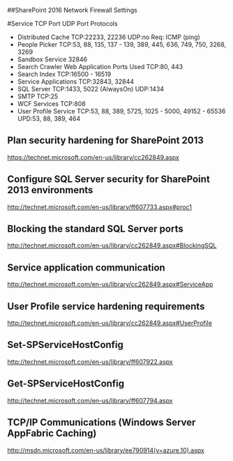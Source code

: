  
##SharePoint 2016 Network Firewall Settings
 
#Service  TCP Port  UDP Port  Protocols 
* Distributed Cache  TCP:22233, 22236  UDP:no  Req: ICMP (ping) 
* People Picker  TCP:53, 88, 135, 137 - 139, 389, 445, 636, 749, 750, 3268, 3269
* Sandbox Service 32846 
* Search Crawler  Web Application Ports Used TCP:80, 443 
* Search Index  TCP:16500 - 16519
* Service Applications  TCP:32843, 32844
* SQL Server  TCP:1433, 5022 (AlwaysOn)  UDP:1434 
* SMTP TCP:25
* WCF Services TCP:808 
* User Profile Service  TCP:53, 88, 389, 5725, 1025 - 5000, 49152 - 65536  UPD:53, 88, 389, 464  


## Plan security hardening for SharePoint 2013
https://technet.microsoft.com/en-us/library/cc262849.aspx

## Configure SQL Server security for SharePoint 2013 environments
http://technet.microsoft.com/en-us/library/ff607733.aspx#proc1

## Blocking the standard SQL Server ports
http://technet.microsoft.com/en-us/library/cc262849.aspx#BlockingSQL

## Service application communication
http://technet.microsoft.com/en-us/library/cc262849.aspx#ServiceApp

## User Profile service hardening requirements
http://technet.microsoft.com/en-us/library/cc262849.aspx#UserProfile

## Set-SPServiceHostConfig
http://technet.microsoft.com/en-us/library/ff607922.aspx

## Get-SPServiceHostConfig
http://technet.microsoft.com/en-us/library/ff607794.aspx

## TCP/IP Communications (Windows Server AppFabric Caching)
http://msdn.microsoft.com/en-us/library/ee790914(v=azure.10).aspx

